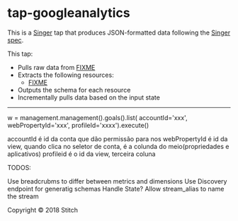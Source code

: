 # tap-googleanalytics

This is a [Singer](https://singer.io) tap that produces JSON-formatted data
following the [Singer
spec](https://github.com/singer-io/getting-started/blob/master/SPEC.md).

This tap:

- Pulls raw data from [FIXME](http://example.com)
- Extracts the following resources:
  - [FIXME](http://example.com)
- Outputs the schema for each resource
- Incrementally pulls data based on the input state

---

 w = management.management().goals().list(
           accountId='xxx',
           webPropertyId='xxx',
           profileId='xxxx').execute()

accountId é id da conta que dão permissão para nos
webPropertyId é id da view, quando clica no seletor de conta, é a colunda do meio(propriedades e aplicativos)
profileid é o id da view, terceira coluna



TODOS:

Use breadcrubms to differ between metrics and dimensions
Use Discovery endpoint for generatig schemas
Handle State? 
Allow stream_alias to name the stream

Copyright &copy; 2018 Stitch